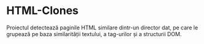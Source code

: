 # HTML-Clones

Proiectul detectează paginile HTML similare dintr-un director dat, pe care le grupează pe baza similarității textului, a tag-urilor și a structurii DOM.
